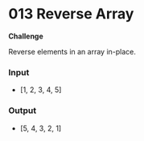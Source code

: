 # 013 Reverse Array

**Challenge**

Reverse elements in an array in-place.

### Input

- [1, 2, 3, 4, 5]

### Output

- [5, 4, 3, 2, 1]
